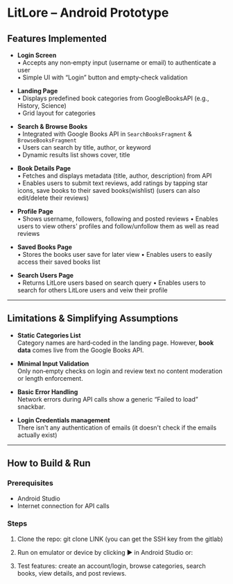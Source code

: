 
# LitLore – Android Prototype

## Features Implemented

- **Login Screen**  
  • Accepts any non‑empty input (username or email) to authenticate a user  
  • Simple UI with “Login” button and empty‑check validation

- **Landing Page**  
  • Displays predefined book categories from GoogleBooksAPI (e.g., History, Science)  
  • Grid layout for categories

- **Search & Browse Books**  
  • Integrated with Google Books API in `SearchBooksFragment` & `BrowseBooksFragment`  
  • Users can search by title, author, or keyword  
  • Dynamic results list shows cover, title

- **Book Details Page**  
  • Fetches and displays metadata (title, author, description) from API  
  • Enables users to submit text reviews, add ratings by tapping star icons, save books to their saved books(wishlist) (users can also edit/delete their reviews)
  
- **Profile Page**  
  • Shows username, followers, following and posted reviews
  • Enables users to view others' profiles and follow/unfollow them as well as read reviews

- **Saved Books Page**  
  • Stores the books user save for later view
  • Enables users to easily access their saved books list 

- **Search Users Page**  
  • Returns LitLore users based on search query
  • Enables users to search for others LitLore users and veiw their profile

---
## Limitations & Simplifying Assumptions


- **Static Categories List**  
  Category names are hard‑coded in the landing page. 
  However, **book data** comes live from the Google Books API.

- **Minimal Input Validation**  
  Only non‑empty checks on login and review text
  no content moderation or length enforcement.

- **Basic Error Handling**  
  Network errors during API calls show a generic “Failed to load” snackbar.

- **Login Credentials management**  
  There isn't any authentication of emails (it doesn't check if the emails actually exist) 


---
## How to Build & Run

### Prerequisites
- Android Studio
- Internet connection for API calls

### Steps
1. Clone the repo:
   git clone LINK (you can get the SSH key from the gitlab)

2. Run on emulator or device by clicking ▶️ in Android Studio or:

3. Test features: create an account/login, browse categories, search books, view details, and post reviews.



